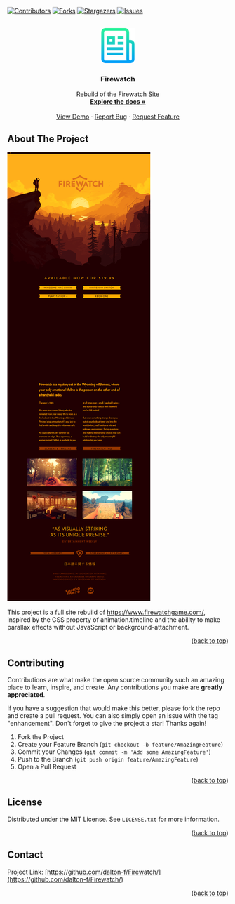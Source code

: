 <!-- Improved compatibility of back to top link: See: https://github.com/othneildrew/Best-README-Template/pull/73 -->
<a name="readme-top"></a>

<!-- PROJECT SHIELDS -->
<!--
*** I'm using markdown "reference style" links for readability.
*** Reference links are enclosed in brackets [ ] instead of parentheses ( ).
*** See the bottom of this document for the declaration of the reference variables
*** for contributors-url, forks-url, etc. This is an optional, concise syntax you may use.
*** https://www.markdownguide.org/basic-syntax/#reference-style-links
-->
[![Contributors][contributors-shield]][contributors-url]
[![Forks][forks-shield]][forks-url]
[![Stargazers][stars-shield]][stars-url]
[![Issues][issues-shield]][issues-url]



<!-- PROJECT LOGO -->
<br />
<div align="center">
  <a href="https://github.com/dalton-f/Firewatch/">
    <img src="images/logo.png" alt="Logo" width="80" height="80">
  </a>

<h3 align="center">Firewatch</h3>

  <p align="center">
    Rebuild of the Firewatch Site
    <br />
    <a href="https://github.com/dalton-f/Firewatch/"><strong>Explore the docs »</strong></a>
    <br />
    <br />
    <a href="https://github.com/dalton-f/Firewatch/">View Demo</a>
    ·
    <a href="https://github.com/dalton-f/Firewatch/issues">Report Bug</a>
    ·
    <a href="https://github.com/dalton-f/Firewatch//issues">Request Feature</a>
  </p>
</div>


<!-- ABOUT THE PROJECT -->
## About The Project

[![Product Name Screen Shot][product-screenshot]](https://example.com)

This project is a full site rebuild of https://www.firewatchgame.com/, inspired by the CSS property of animation.timeline and the ability to make parallax effects without JavaScript or background-attachment.

<p align="right">(<a href="#readme-top">back to top</a>)</p>


<!-- CONTRIBUTING -->
## Contributing

Contributions are what make the open source community such an amazing place to learn, inspire, and create. Any contributions you make are **greatly appreciated**.

If you have a suggestion that would make this better, please fork the repo and create a pull request. You can also simply open an issue with the tag "enhancement".
Don't forget to give the project a star! Thanks again!

1. Fork the Project
2. Create your Feature Branch (`git checkout -b feature/AmazingFeature`)
3. Commit your Changes (`git commit -m 'Add some AmazingFeature'`)
4. Push to the Branch (`git push origin feature/AmazingFeature`)
5. Open a Pull Request

<p align="right">(<a href="#readme-top">back to top</a>)</p>



<!-- LICENSE -->
## License

Distributed under the MIT License. See `LICENSE.txt` for more information.

<p align="right">(<a href="#readme-top">back to top</a>)</p>



<!-- CONTACT -->
## Contact

Project Link: [https://github.com/dalton-f/Firewatch/](https://github.com/dalton-f/Firewatch/)

<p align="right">(<a href="#readme-top">back to top</a>)</p>

<!-- MARKDOWN LINKS & IMAGES -->

<!-- https://www.markdownguide.org/basic-syntax/#reference-style-links -->
[contributors-shield]: https://img.shields.io/github/contributors/dalton-f/Firewatch.svg?style=for-the-badge
[contributors-url]: https://github.com/dalton-f/Firewatch/graphs/contributors
[forks-shield]: https://img.shields.io/github/forks/dalton-f/Firewatch.svg?style=for-the-badge
[forks-url]: https://github.com/dalton-f/Firewatch/network/members
[stars-shield]: https://img.shields.io/github/stars/dalton-f/Firewatch.svg?style=for-the-badge
[stars-url]: https://github.com/dalton-f/Firewatch/stargazers
[issues-shield]: https://img.shields.io/github/issues/dalton-f/Firewatch.svg?style=for-the-badge
[issues-url]: https://github.com/dalton-f/Firewatch/issues
[product-screenshot]: screenshot.png
